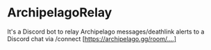 # ArchipelagoRelay
 
It's a Discord bot to relay Archipelago messages/deathlink alerts to a Discord chat via /connect [https://archipelago.gg/room/....]
